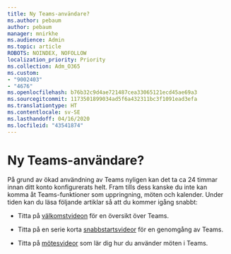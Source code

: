 ```yaml
---
title: Ny Teams-användare?
ms.author: pebaum
author: pebaum
manager: mnirkhe
ms.audience: Admin
ms.topic: article
ROBOTS: NOINDEX, NOFOLLOW
localization_priority: Priority
ms.collection: Adm_O365
ms.custom:
- "9002403"
- "4676"
ms.openlocfilehash: b76b32c9d4ae721487cea33065121ecd45ae69a3
ms.sourcegitcommit: 1173501899034ad5f6a432311bc3f1091ead3efa
ms.translationtype: HT
ms.contentlocale: sv-SE
ms.lasthandoff: 04/16/2020
ms.locfileid: "43541874"
---
```

# <a name="new-to-teams"></a>Ny Teams-användare?

På grund av ökad användning av Teams nyligen kan det ta ca 24 timmar innan ditt konto konfigurerats helt. Fram tills dess kanske du inte kan komma åt Teams-funktioner som uppringning, möten och kalender. Under tiden kan du läsa följande artiklar så att du kommer igång snabbt: 

- Titta på [välkomstvideon](https://support.office.com/article/welcome-to-microsoft-teams-b98d533f-118e-4bae-bf44-3df2470c2b12?wt.mc_id=otc_microsoft_teams&ui=en-US&rs=en-US&ad=US) för en översikt över Teams.

- Titta på en serie korta [snabbstartsvideor](https://support.office.com/article/video-what-is-microsoft-teams-422bf3aa-9ae8-46f1-83a2-e65720e1a34d) för en genomgång av Teams.

- Titta på [mötesvideor](https://support.office.com/article/join-a-teams-meeting-078e9868-f1aa-4414-8bb9-ee88e9236ee4) som lär dig hur du använder möten i Teams.
